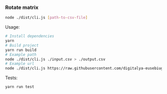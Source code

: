 ### Rotate matrix

```sh
node ./dist/cli.js [path-to-csv-file]
```

Usage:

```sh
# Install dependencies
yarn
# Build project
yarn run build
# Example path 
node ./dist/cli.js ./input.csv > ./output.csv
# Example url
node ./dist/cli.js https://raw.githubusercontent.com/digitalya-eusebiugagea/matrix-rotate/main/input.csv > ./output.csv
```

Tests:

```sh
yarn run test
```

